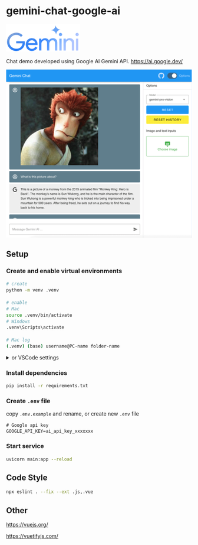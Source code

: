# gemini-chat-google-ai

<a href="https://ai.google.dev/" target="_blank" title="GEMINI"><img src="./gemini.svg" width="200" /></a>

Chat demo developed using Google AI Gemini API. https://ai.google.dev/

![chat-google-gemini](./ui.png)

## Setup

### Create and enable virtual environments

```bash
# create
python -m venv .venv

# enable
# Mac
source .venv/bin/activate
# Windows
.venv\Scripts\activate

# Mac log
(.venv) (base) username@PC-name folder-name
```

<details>
<summary>or VSCode settings</summary>

Create or update `.vscode/settings.json`

```json
{
  "python.terminal.activateEnvironment": true
}
```
</details>

### Install dependencies

```bash
pip install -r requirements.txt
```

### Create `.env` file

copy `.env.example` and rename, or create new `.env` file

```
# Google api key
GOOGLE_API_KEY=ai_api_key_xxxxxxx
```

### Start service

```bash
uvicorn main:app --reload
```

## Code Style

```bash
npx eslint . --fix --ext .js,.vue
```

## Other

https://vuejs.org/

https://vuetifyjs.com/

